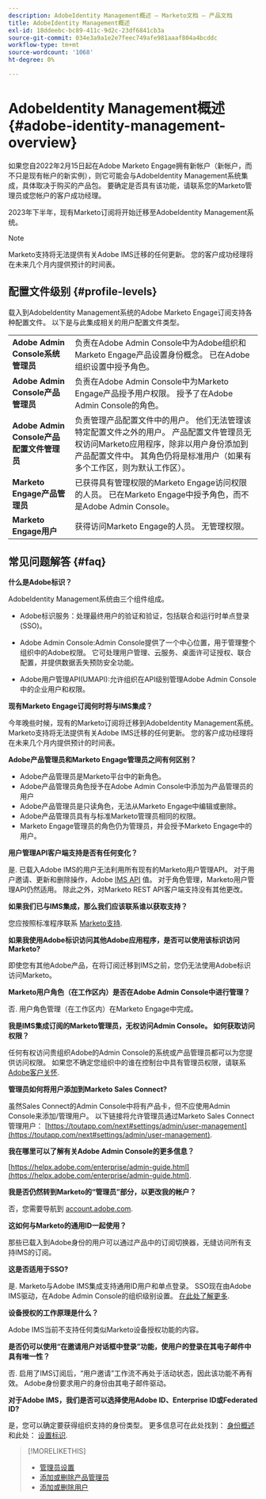 ```yaml
---
description: AdobeIdentity Management概述 — Marketo文档 — 产品文档
title: AdobeIdentity Management概述
exl-id: 18ddeebc-bc89-411c-9d2c-23df6841cb3a
source-git-commit: 034e3a9a1e2e7feec749afe981aaaf804a4bcddc
workflow-type: tm+mt
source-wordcount: '1068'
ht-degree: 0%

---
```


# AdobeIdentity Management概述 {#adobe-identity-management-overview}

如果您自2022年2月15日起在Adobe Marketo Engage拥有新帐户（新帐户，而不只是现有帐户的新实例），则它可能会与AdobeIdentity Management系统集成，具体取决于购买的产品包。 要确定是否具有该功能，请联系您的Marketo管理员或您帐户的客户成功经理。

2023年下半年，现有Marketo订阅将开始迁移至AdobeIdentity Management系统。

>[!NOTE]
>
>Marketo支持将无法提供有关Adobe IMS迁移的任何更新。 您的客户成功经理将在未来几个月内提供预计的时间表。

## 配置文件级别 {#profile-levels}

载入到AdobeIdentity Management系统的Adobe Marketo Engage订阅支持各种配置文件。 以下是与此集成相关的用户配置文件类型。

<table>
 <tr>
  <td><strong>Adobe Admin Console系统管理员</strong></td>
  <td>负责在Adobe Admin Console中为Adobe组织和Marketo Engage产品设置身份概念。 已在Adobe组织设置中授予角色。</td>
 </tr>
 <tr>
  <td><strong>Adobe Admin Console产品管理员</strong></td>
  <td>负责在Adobe Admin Console中为Marketo Engage产品授予用户权限。 授予了在Adobe Admin Console的角色。</td>
 </tr>
 <tr>
  <td><strong>Adobe Admin Console产品配置文件管理员</strong></td>
  <td>负责管理产品配置文件中的用户。 他们无法管理该特定配置文件之外的用户。 产品配置文件管理员无权访问Marketo应用程序，除非以用户身份添加到产品配置文件中。 其角色仍将是标准用户（如果有多个工作区，则为默认工作区）。
</td>
 </tr>
 <tr>
  <td><strong>Marketo Engage产品管理员</strong></td>
  <td>已获得具有管理权限的Marketo Engage访问权限的人员。 已在Marketo Engage中授予角色，而不是Adobe Admin Console。</td>
 </tr>
 <tr>
  <td><strong>Marketo Engage用户</strong></td>
  <td>获得访问Marketo Engage的人员。 无管理权限。</td>
 </tr>
</table>

## 常见问题解答 {#faq}

**什么是Adobe标识？**

AdobeIdentity Management系统由三个组件组成。

* Adobe标识服务：处理最终用户的验证和验证，包括联合和运行时单点登录(SSO)。

* Adobe Admin Console:Admin Console提供了一个中心位置，用于管理整个组织中的Adobe权限。 它可处理用户管理、云服务、桌面许可证授权、联合配置，并提供数据丢失预防安全功能。

* Adobe用户管理API(UMAPI):允许组织在API级别管理Adobe Admin Console中的企业用户和权限。

**现有Marketo Engage订阅何时将与IMS集成？**

今年晚些时候，现有的Marketo订阅将迁移到AdobeIdentity Management系统。 Marketo支持将无法提供有关Adobe IMS迁移的任何更新。 您的客户成功经理将在未来几个月内提供预计的时间表。

**Adobe产品管理员和Marketo Engage管理员之间有何区别？**

* Adobe产品管理员是Marketo平台中的新角色。
* Adobe产品管理员角色授予在Adobe Admin Console中添加为产品管理员的用户
* Adobe产品管理员是只读角色，无法从Marketo Engage中编辑或删除。
* Adobe产品管理员具有与标准Marketo管理员相同的权限。
* Marketo Engage管理员的角色仍为管理员，并会授予Marketo Engage中的用户。

**用户管理API客户端支持是否有任何变化？**

是. 已载入Adobe IMS的用户无法利用所有现有的Marketo用户管理API。 对于用户邀请、更新和删除操作，Adobe [IMS API](https://www.adobe.io/apis/experienceplatform/umapi-new.html) 值。 对于角色管理，Marketo用户管理API仍然适用。 除此之外，对Marketo REST API客户端支持没有其他更改。

**如果我们已与IMS集成，那么我们应该联系谁以获取支持？**

您应按照标准程序联系 [Marketo支持](https://nation.marketo.com/t5/support/ct-p/Support).

**如果我使用Adobe标识访问其他Adobe应用程序，是否可以使用该标识访问Marketo?**

即使您有其他Adobe产品，在将订阅迁移到IMS之前，您仍无法使用Adobe标识访问Marketo。

**Marketo用户角色（在工作区内）是否在Adobe Admin Console中进行管理？**

否. 用户角色管理（在工作区内）在Marketo Engage中完成。

**我是IMS集成订阅的Marketo管理员，无权访问Admin Console。 如何获取访问权限？**

任何有权访问贵组织Adobe的Admin Console的系统或产品管理员都可以为您提供访问权限。 如果您不确定您组织中的谁在控制台中具有管理员权限，请联系 [Adobe客户关怀](https://helpx.adobe.com/contact.html).

**管理员如何将用户添加到Marketo Sales Connect?**

虽然Sales Connect的Admin Console中将有产品卡，但不应使用Admin Console来添加/管理用户。 以下链接将允许管理员通过Marketo Sales Connect管理用户： [https://toutapp.com/next#settings/admin/user-management](https://toutapp.com/next#settings/admin/user-management).

**我在哪里可以了解有关Adobe Admin Console的更多信息？**

[https://helpx.adobe.com/enterprise/admin-guide.html](https://helpx.adobe.com/enterprise/admin-guide.html).

**我是否仍然转到Marketo的“管理员”部分，以更改我的帐户？**

否，您需要导航到 [account.adobe.com](https://account.adobe.com).

**这如何与Marketo的通用ID一起使用？**

那些已载入到Adobe身份的用户可以通过产品中的订阅切换器，无缝访问所有支持IMS的订阅。

**这是否适用于SSO?**

是. Marketo与Adobe IMS集成支持通用ID用户和单点登录。 SSO现在由Adobe IMS驱动，在Adobe Admin Console的组织级别设置。 [在此处了解更多](https://helpx.adobe.com/enterprise/using/set-up-identity.html).

**设备授权的工作原理是什么？**

Adobe IMS当前不支持任何类似Marketo设备授权功能的内容。

**是否仍可以使用“在邀请用户对话框中登录”功能，使用户的登录在其电子邮件中具有唯一性？**

否. 启用了IMS订阅后，“用户邀请”工作流不再处于活动状态，因此该功能不再有效。 Adobe身份要求用户的身份由其电子邮件驱动。

**对于Adobe IMS，我们是否可以选择使用Adobe ID、Enterprise ID或Federated ID?**

是，您可以确定要获得组织支持的身份类型。 更多信息可在此处找到： [身份概述](https://helpx.adobe.com/enterprise/using/identity.html) 和此处： [设置标识](https://helpx.adobe.com/enterprise/using/set-up-identity.html).

>[!MORELIKETHIS]
>
>* [管理员设置](/help/marketo/product-docs/administration/marketo-with-adobe-identity/admin-setup.md)
>* [添加或删除产品管理员](/help/marketo/product-docs/administration/marketo-with-adobe-identity/add-or-remove-a-product-admin.md)
>* [添加或删除用户](/help/marketo/product-docs/administration/marketo-with-adobe-identity/add-or-remove-a-user.md)

